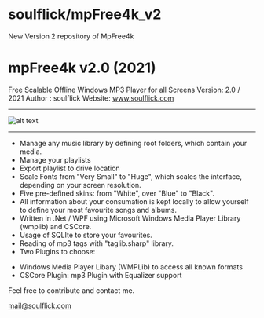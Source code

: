 # soulflick/mpFree4k_v2
 New Version 2 repository of MpFree4k

mpFree4k v2.0 (2021)
=============================================================================

Free Scalable Offline Windows MP3 Player for all Screens
Version: 2.0 / 2021
Author : soulflick
Website: www.soulflick.com

-----------------------------------------------------------------------------

![alt text](https://github.com/soulflick/soulflick-mpFree4k_v2/Screenshots/mpfree4k_favourites_page.png?raw=true)

-----------------------------------------------------------------------------

- Manage any music library by defining root folders, which contain your media.
- Manage your playlists
- Export playlist to drive location
- Scale Fonts from "Very Small" to "Huge", which scales the interface, depending 
  on your screen resolution.
- Five pre-defined skins: from "White", over "Blue" to "Black".
- All information about your consumation is kept locally to allow yourself to
  define your most favourite songs and albums.
- Written in .Net / WPF using Microsoft Windows Media Player Library (wmplib)
  and CSCore.
- Usage of SQLIte to store your favourites.
- Reading of mp3 tags with "taglib.sharp" library.
- Two Plugins to choose:
* Windows Media Player Libary (WMPLib) to access all known formats
* CSCore Plugin: mp3 Plugin with Equalizer support

Feel free to contribute and contact me.

mail@soulflick.com